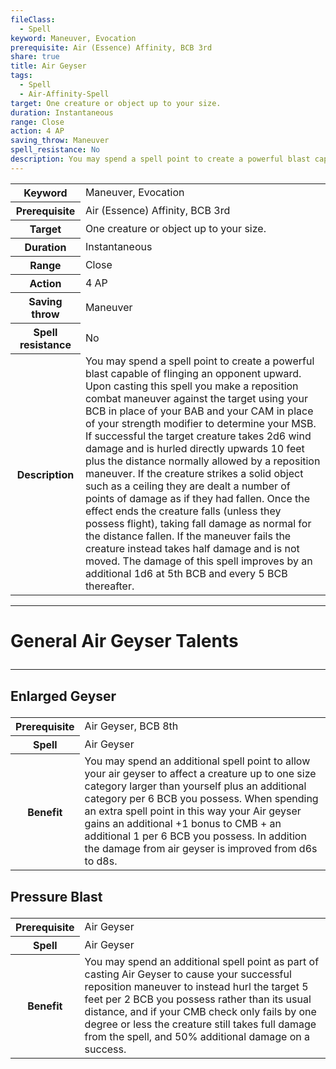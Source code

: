 ```yaml
---
fileClass:
  - Spell
keyword: Maneuver, Evocation
prerequisite: Air (Essence) Affinity, BCB 3rd
share: true
title: Air Geyser
tags:
  - Spell
  - Air-Affinity-Spell
target: One creature or object up to your size.
duration: Instantaneous
range: Close
action: 4 AP
saving_throw: Maneuver
spell_resistance: No
description: You may spend a spell point to create a powerful blast capable of flinging an opponent upward. Upon casting this spell you make a reposition combat maneuver against the target using your BCB in place of your BAB and your CAM in place of your strength modifier to determine your MSB. If successful the target creature takes 2d6 wind damage and is hurled directly upwards 10 feet plus the distance normally allowed by a reposition maneuver. If the creature strikes a solid object such as a ceiling they are dealt a number of points of damage as if they had fallen. Once the effect ends the creature falls (unless they possess flight), taking fall damage as normal for the distance fallen. If the maneuver fails the creature instead takes half damage and is not moved. The damage of this spell improves by an additional 1d6 at 5th BCB and every 5 BCB thereafter.
---
```


<p><span style="overflow-x: auto;"><table><tbody><tr><th>Keyword</th><td>Maneuver, Evocation</td></tr><tr><th>Prerequisite</th><td>Air (Essence) Affinity, BCB 3rd</td></tr><tr><th>Target</th><td>One creature or object up to your size.</td></tr><tr><th>Duration</th><td>Instantaneous</td></tr><tr><th>Range</th><td>Close</td></tr><tr><th>Action</th><td>4 AP</td></tr><tr><th>Saving throw</th><td>Maneuver</td></tr><tr><th>Spell resistance</th><td>No</td></tr><tr><th>Description</th><td>You may spend a spell point to create a powerful blast capable of flinging an opponent upward. Upon casting this spell you make a reposition combat maneuver against the target using your BCB in place of your BAB and your CAM in place of your strength modifier to determine your MSB. If successful the target creature takes 2d6 wind damage and is hurled directly upwards 10 feet plus the distance normally allowed by a reposition maneuver. If the creature strikes a solid object such as a ceiling they are dealt a number of points of damage as if they had fallen. Once the effect ends the creature falls (unless they possess flight), taking fall damage as normal for the distance fallen. If the maneuver fails the creature instead takes half damage and is not moved. The damage of this spell improves by an additional 1d6 at 5th BCB and every 5 BCB thereafter.</td></tr></tbody></table></span></p><span><span><hr></span></span><h1><span><p>General Air Geyser Talents</p></span></h1><span><span><hr></span></span><h2><span><p>Enlarged Geyser</p></span></h2><p><span style="overflow-x: auto;"><table><tbody><tr><th>Prerequisite</th><td>Air Geyser, BCB 8th</td></tr><tr><th>Spell</th><td>Air Geyser</td></tr><tr><th>Benefit</th><td>You may spend an additional spell point to allow your air geyser to affect a creature up to one size category larger than yourself plus an additional category per 6 BCB you possess. When spending an extra spell point in this way your Air geyser gains an additional +1 bonus to CMB + an additional 1 per 6 BCB you possess. In addition the damage from air geyser is improved from d6s to d8s.</td></tr></tbody></table></span></p><h2><span><p>Pressure Blast</p></span></h2><p><span style="overflow-x: auto;"><table><tbody><tr><th>Prerequisite</th><td>Air Geyser</td></tr><tr><th>Spell</th><td>Air Geyser</td></tr><tr><th>Benefit</th><td>You may spend an additional spell point as part of casting Air Geyser to cause your successful reposition maneuver to instead hurl the target 5 feet per 2 BCB you possess rather than its usual distance, and if your CMB check only fails by one degree or less the creature still takes full damage from the spell, and 50% additional damage on a success.</td></tr></tbody></table></span></p>